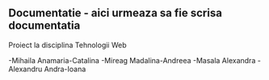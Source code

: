 ## Documentatie - aici urmeaza sa fie scrisa documentatia
Proiect la disciplina Tehnologii Web

 -Mihaila Anamaria-Catalina 
 -Mireag Madalina-Andreea
 -Masala Alexandra
 -Alexandru Andra-Ioana